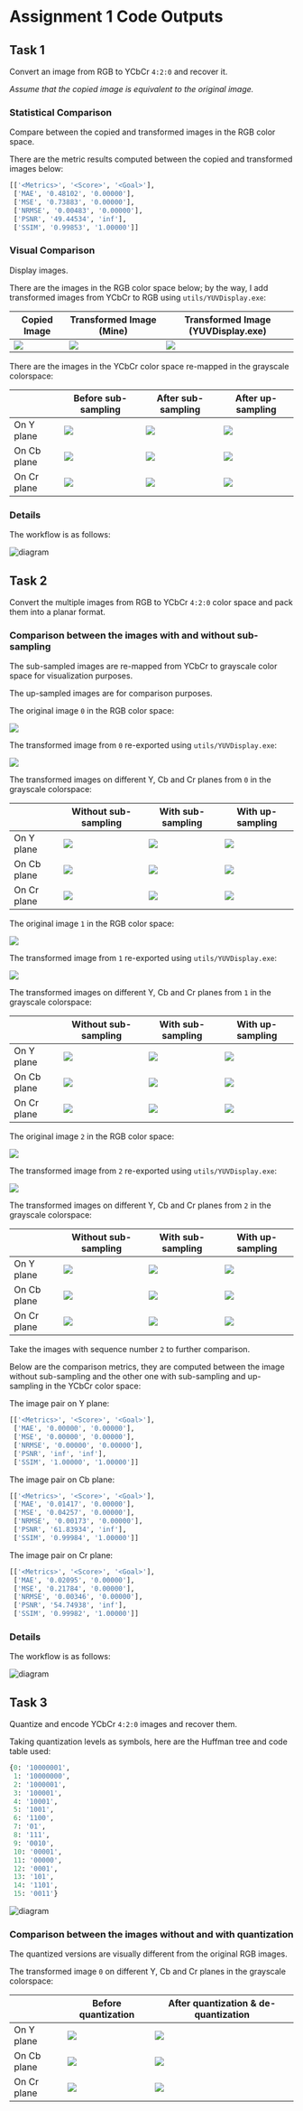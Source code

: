 # Assignment 1 Code Outputs

## Task 1

Convert an image from RGB to YCbCr `4:2:0` and recover it.

*Assume that the copied image is equivalent to the original image.*

### Statistical Comparison

Compare between the copied and transformed images in the RGB color space.

There are the metric results computed
between the copied and transformed images below:

```python
[['<Metrics>', '<Score>', '<Goal>'],
 ['MAE', '0.48102', '0.00000'],
 ['MSE', '0.73883', '0.00000'],
 ['NRMSE', '0.00483', '0.00000'],
 ['PSNR', '49.44534', 'inf'],
 ['SSIM', '0.99853', '1.00000']]
```

### Visual Comparison

Display images.

There are the images in the RGB color space below; by the way,
I add transformed images from YCbCr to RGB using `utils/YUVDisplay.exe`:

| Copied Image | Transformed Image (Mine) | Transformed Image (YUVDisplay.exe) |
| ------------ | ------------------------ | ---------------------------------- |
| ![](./task_1/foreman_qcif_0_rgb_copied.176x144.bmp) | ![](./task_1/foreman_qcif_0_rgb_transformed.176x144.bmp) | ![](./task_1/foreman_qcif_0_ycbcr.yuv420p.176x144.yuv.bmp) |

There are the images in the YCbCr color space re-mapped in the grayscale colorspace:

|             | Before sub-sampling | After sub-sampling | After up-sampling |
| ----------- | ------------------- | ------------------ | ----------------- |
| On Y plane  | ![](./task_1/foreman_qcif_0_y_default.176x144.bmp)  | ![](./task_1/foreman_qcif_0_y_subsampled.176x144.bmp) | ![](./task_1/foreman_qcif_0_y_upsampled.176x144.bmp)  |
| On Cb plane | ![](./task_1/foreman_qcif_0_cb_default.176x144.bmp) | ![](./task_1/foreman_qcif_0_cb_subsampled.88x72.bmp)  | ![](./task_1/foreman_qcif_0_cb_upsampled.176x144.bmp) |
| On Cr plane | ![](./task_1/foreman_qcif_0_cr_default.176x144.bmp) | ![](./task_1/foreman_qcif_0_cr_subsampled.88x72.bmp)  | ![](./task_1/foreman_qcif_0_cr_upsampled.176x144.bmp) |

### Details

The workflow is as follows:

![diagram](./README-1.svg)

## Task 2

Convert the multiple images from RGB to YCbCr `4:2:0` color space
and pack them into a planar format.

### Comparison between the images with and without sub-sampling

The sub-sampled images are re-mapped from YCbCr to grayscale color space
for visualization purposes.

The up-sampled images are for comparison purposes.

The original image `0` in the RGB color space:

![](../assets/foreman_qcif_0_rgb.bmp)

The transformed image from `0` re-exported using `utils/YUVDisplay.exe`:

![](./task_2/foreman_qcif_0_ycbcr.yuv420p.176x144.yuv.bmp)

The transformed images on different Y, Cb and Cr planes
from `0` in the grayscale colorspace:

|             | Without sub-sampling | With sub-sampling | With up-sampling |
| ----------- | -------------------- | ----------------- | ---------------- |
| On Y plane  | ![](./task_2/foreman_qcif_0_y_without_subsampling.176x144.bmp)  | ![](./task_2/foreman_qcif_0_y_with_subsampling.176x144.bmp) | ![](./task_2/foreman_qcif_0_y_with_upsampling.176x144.bmp)  |
| On Cb plane | ![](./task_2/foreman_qcif_0_cb_without_subsampling.176x144.bmp) | ![](./task_2/foreman_qcif_0_cb_with_subsampling.88x72.bmp)  | ![](./task_2/foreman_qcif_0_cb_with_upsampling.176x144.bmp) |
| On Cr plane | ![](./task_2/foreman_qcif_0_cr_without_subsampling.176x144.bmp) | ![](./task_2/foreman_qcif_0_cr_with_subsampling.88x72.bmp)  | ![](./task_2/foreman_qcif_0_cr_with_upsampling.176x144.bmp) |

The original image `1` in the RGB color space:

![](../assets/foreman_qcif_1_rgb.bmp)

The transformed image from `1` re-exported using `utils/YUVDisplay.exe`:

![](./task_2/foreman_qcif_1_ycbcr.yuv420p.176x144.yuv.bmp)

The transformed images on different Y, Cb and Cr planes
from `1` in the grayscale colorspace:

|             | Without sub-sampling | With sub-sampling | With up-sampling |
| ----------- | -------------------- | ----------------- | ---------------- |
| On Y plane  | ![](./task_2/foreman_qcif_1_y_without_subsampling.176x144.bmp)  | ![](./task_2/foreman_qcif_1_y_with_subsampling.176x144.bmp) | ![](./task_2/foreman_qcif_1_y_with_upsampling.176x144.bmp)  |
| On Cb plane | ![](./task_2/foreman_qcif_1_cb_without_subsampling.176x144.bmp) | ![](./task_2/foreman_qcif_1_cb_with_subsampling.88x72.bmp)  | ![](./task_2/foreman_qcif_1_cb_with_upsampling.176x144.bmp) |
| On Cr plane | ![](./task_2/foreman_qcif_1_cr_without_subsampling.176x144.bmp) | ![](./task_2/foreman_qcif_1_cr_with_subsampling.88x72.bmp)  | ![](./task_2/foreman_qcif_1_cr_with_upsampling.176x144.bmp) |

The original image `2` in the RGB color space:

![](../assets/foreman_qcif_2_rgb.bmp)

The transformed image from `2` re-exported using `utils/YUVDisplay.exe`:

![](./task_2/foreman_qcif_2_ycbcr.yuv420p.176x144.yuv.bmp)

The transformed images on different Y, Cb and Cr planes
from `2` in the grayscale colorspace:

|             | Without sub-sampling | With sub-sampling | With up-sampling |
| ----------- | -------------------- | ----------------- | ---------------- |
| On Y plane  | ![](./task_2/foreman_qcif_2_y_without_subsampling.176x144.bmp)  | ![](./task_2/foreman_qcif_2_y_with_subsampling.176x144.bmp) | ![](./task_2/foreman_qcif_2_y_with_upsampling.176x144.bmp)  |
| On Cb plane | ![](./task_2/foreman_qcif_2_cb_without_subsampling.176x144.bmp) | ![](./task_2/foreman_qcif_2_cb_with_subsampling.88x72.bmp)  | ![](./task_2/foreman_qcif_2_cb_with_upsampling.176x144.bmp) |
| On Cr plane | ![](./task_2/foreman_qcif_2_cr_without_subsampling.176x144.bmp) | ![](./task_2/foreman_qcif_2_cr_with_subsampling.88x72.bmp)  | ![](./task_2/foreman_qcif_2_cr_with_upsampling.176x144.bmp) |


Take the images with sequence number `2` to further comparison.

Below are the comparison metrics,
they are computed between the image without sub-sampling
and the other one with sub-sampling and up-sampling in the YCbCr color space:

The image pair on Y plane:

```python
[['<Metrics>', '<Score>', '<Goal>'],
 ['MAE', '0.00000', '0.00000'],
 ['MSE', '0.00000', '0.00000'],
 ['NRMSE', '0.00000', '0.00000'],
 ['PSNR', 'inf', 'inf'],
 ['SSIM', '1.00000', '1.00000']]
```

The image pair on Cb plane:

```python
[['<Metrics>', '<Score>', '<Goal>'],
 ['MAE', '0.01417', '0.00000'],
 ['MSE', '0.04257', '0.00000'],
 ['NRMSE', '0.00173', '0.00000'],
 ['PSNR', '61.83934', 'inf'],
 ['SSIM', '0.99984', '1.00000']]
```

The image pair on Cr plane:

```python
[['<Metrics>', '<Score>', '<Goal>'],
 ['MAE', '0.02095', '0.00000'],
 ['MSE', '0.21784', '0.00000'],
 ['NRMSE', '0.00346', '0.00000'],
 ['PSNR', '54.74938', 'inf'],
 ['SSIM', '0.99982', '1.00000']]
```

### Details

The workflow is as follows:

![diagram](./README-2.svg)

## Task 3

Quantize and encode YCbCr `4:2:0` images and recover them.

Taking quantization levels as symbols, here are the Huffman tree and code table used:

```python
{0: '10000001',
 1: '10000000',
 2: '1000001',
 3: '100001',
 4: '10001',
 5: '1001',
 6: '1100',
 7: '01',
 8: '111',
 9: '0010',
 10: '00001',
 11: '00000',
 12: '0001',
 13: '101',
 14: '1101',
 15: '0011'}
```

![diagram](./README-3.svg)

### Comparison between the images without and with quantization

The quantized versions are visually different from the original RGB images.

The transformed image `0` on different Y, Cb and Cr planes in the grayscale colorspace:

|             | Before quantization | After quantization & de-quantization |
| ----------- | ------------------- | ------------------------------------ |
| On Y plane  | ![](./task_2/foreman_qcif_0_y_with_subsampling.176x144.bmp)  | ![](./task_3/foreman_qcif_0_y_dequantized.176x144.bmp) |
| On Cb plane | ![](./task_2/foreman_qcif_0_cb_with_subsampling.88x72.bmp)   | ![](./task_3/foreman_qcif_0_cb_dequantized.88x72.bmp)  |
| On Cr plane | ![](./task_2/foreman_qcif_0_cr_with_subsampling.88x72.bmp)   | ![](./task_3/foreman_qcif_0_cr_dequantized.88x72.bmp)  |


